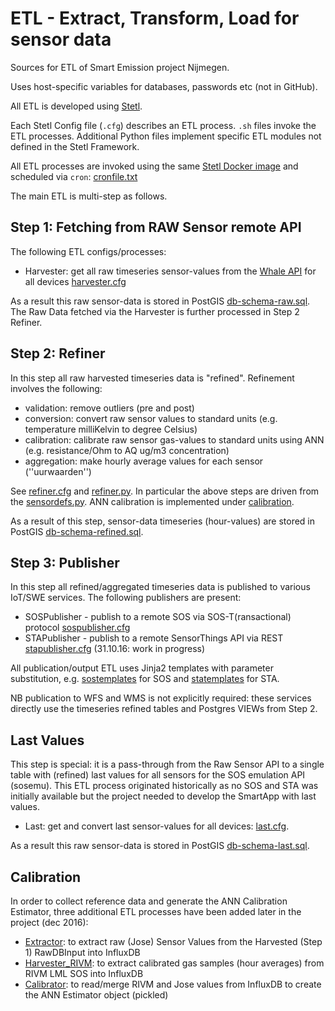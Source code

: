 # ETL - Extract, Transform, Load for sensor data

Sources for ETL of Smart Emission project Nijmegen.

Uses host-specific variables for databases, passwords etc (not in GitHub).

All ETL is developed using [Stetl](http://stetl.org).

Each Stetl Config file (`.cfg`) describes an ETL process. `.sh` files invoke the ETL processes.
Additional Python files implement specific ETL modules not defined
in the Stetl Framework.

All ETL processes are invoked using the same [Stetl Docker image](../docker/stetl/Dockerfile) and
scheduled via `cron`: [cronfile.txt](../platform/cronfile.txt)

The main ETL is multi-step as follows.

## Step 1: Fetching from RAW Sensor remote API

The following ETL configs/processes:

- Harvester: get all raw timeseries sensor-values from the [Whale API](../docs/specs/rawsensor-api/rawsensor-api.txt) for all devices [harvester.cfg](harvester.cfg)

As a result this raw sensor-data is stored in PostGIS [db-schema-raw.sql](db/db-schema-raw.sql). 
The Raw Data fetched via the Harvester is 
further processed in Step 2 Refiner.

## Step 2: Refiner

In this step all raw harvested timeseries data is "refined". Refinement involves the following:

- validation: remove outliers (pre and post)
- conversion: convert raw sensor values to standard units (e.g. temperature milliKelvin to degree Celsius)
- calibration: calibrate raw sensor gas-values to standard units using ANN (e.g. resistance/Ohm to AQ ug/m3 concentration)
- aggregation: make hourly average values for each sensor (''uurwaarden'')

See [refiner.cfg](refiner.cfg) and [refiner.py](refiner.py).
In particular the above steps are driven from the [sensordefs.py](sensordefs.py).
ANN calibration is implemented under [calibration](calibration).

As a result of this step, sensor-data timeseries (hour-values) are
stored in PostGIS [db-schema-refined.sql](db/db-schema-refined.sql). 

## Step 3: Publisher

In this step all refined/aggregated timeseries data is published to various IoT/SWE services. 
The following publishers are present:

- SOSPublisher - publish to a remote SOS via SOS-T(ransactional) protocol [sospublisher.cfg](sospublisher.cfg)
- STAPublisher - publish to a remote SensorThings API via REST [stapublisher.cfg](stapublisher.cfg) (31.10.16: work in progress)

All publication/output ETL uses Jinja2 templates with parameter substitution, e.g. [sostemplates](sostemplates) for SOS
and [statemplates](statemplates) for STA. 

NB publication to WFS and WMS is not explicitly required: these services directly
use the timeseries refined tables and Postgres VIEWs from Step 2.

## Last Values

This step is special: it is a pass-through from the Raw Sensor API to a single
table with (refined) last values for all sensors for the SOS emulation API (sosemu).
This ETL process originated historically as no SOS and STA was initially available
but the project needed to develop the SmartApp with last values.

- Last: get and convert last sensor-values for all devices: [last.cfg](last.cfg).

As a result this raw sensor-data is stored in PostGIS [db-schema-last.sql](db/db-schema-last.sql).
 
## Calibration

In order to collect reference data and generate the ANN Calibration Estimator, 
three additional ETL processes have been added later in the project (dec 2016):

- [Extractor](extractor.cfg): to extract raw (Jose) Sensor Values from the Harvested (Step 1) RawDBInput into InfluxDB
- [Harvester_RIVM](harvester_rivm.cfg): to extract calibrated gas samples (hour averages) from RIVM LML SOS into InfluxDB
- [Calibrator](calibrator.cfg): to read/merge RIVM and Jose values from InfluxDB to create the ANN Estimator object (pickled)
 